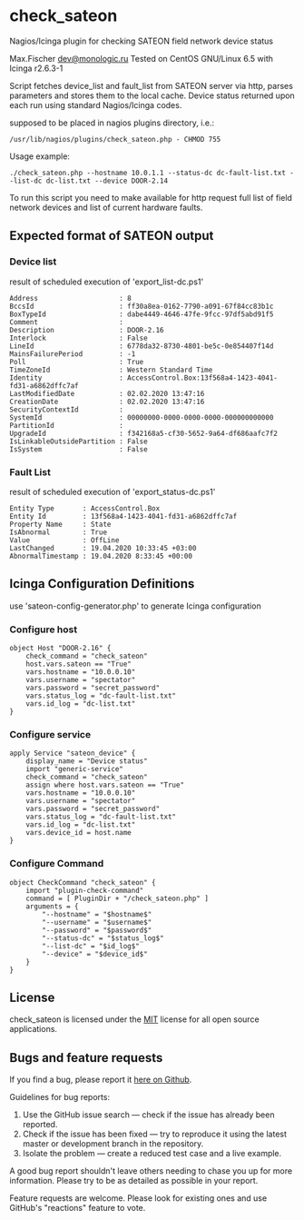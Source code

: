 # check_sateon
Nagios/Icinga plugin for checking SATEON field network device status

Max.Fischer <dev@monologic.ru>
Tested on CentOS GNU/Linux 6.5 with Icinga r2.6.3-1

Script fetches device_list and fault_list from SATEON server via http,
parses parameters and stores them to the local cache. Device status 
returned upon each run using standard Nagios/Icinga codes. 

supposed to be placed in nagios plugins directory, i.e.:
```
/usr/lib/nagios/plugins/check_sateon.php - CHMOD 755
```

Usage example:
```
./check_sateon.php --hostname 10.0.1.1 --status-dc dc-fault-list.txt --list-dc dc-list.txt --device DOOR-2.14
```

To run this script you need to make available for http request full 
list of field network devices and list of current hardware faults.

## Expected format of SATEON output

### Device list
result of scheduled execution of 'export_list-dc.ps1'

```
Address                    : 8
BccsId                     : ff30a8ea-0162-7790-a091-67f84cc83b1c
BoxTypeId                  : dabe4449-4646-47fe-9fcc-97df5abd91f5
Comment                    : 
Description                : DOOR-2.16
Interlock                  : False
LineId                     : 6778da32-8730-4801-be5c-0e854407f14d
MainsFailurePeriod         : -1
Poll                       : True
TimeZoneId                 : Western Standard Time
Identity                   : AccessControl.Box:13f568a4-1423-4041-fd31-a6862dffc7af
LastModifiedDate           : 02.02.2020 13:47:16
CreationDate               : 02.02.2020 13:47:16
SecurityContextId          : 
SystemId                   : 00000000-0000-0000-0000-000000000000
PartitionId                : 
UpgradeId                  : f342168a5-cf30-5652-9a64-df686aafc7f2
IsLinkableOutsidePartition : False
IsSystem                   : False
```

### Fault List
result of scheduled execution of 'export_status-dc.ps1'

```
Entity Type       : AccessControl.Box
Entity Id         : 13f568a4-1423-4041-fd31-a6862dffc7af
Property Name     : State
IsAbnormal        : True
Value             : OffLine
LastChanged       : 19.04.2020 10:33:45 +03:00
AbnormalTimestamp : 19.04.2020 8:33:45 +00:00
```

## Icinga Configuration Definitions
use 'sateon-config-generator.php' to generate Icinga configuration

### Configure host
```
object Host "DOOR-2.16" {
    check_command = "check_sateon"
    host.vars.sateon == "True"
    vars.hostname = "10.0.0.10"
    vars.username = "spectator"
    vars.password = "secret_password"
    vars.status_log = "dc-fault-list.txt"
    vars.id_log = "dc-list.txt"
}
```

### Configure service
```
apply Service "sateon_device" {
    display_name = "Device status"
    import "generic-service"
    check_command = "check_sateon"
    assign where host.vars.sateon == "True"
    vars.hostname = "10.0.0.10"
    vars.username = "spectator"
    vars.password = "secret_password"
    vars.status_log = "dc-fault-list.txt"
    vars.id_log = "dc-list.txt"
    vars.device_id = host.name
}
```

### Configure Command
```
object CheckCommand "check_sateon" {
    import "plugin-check-command"
    command = [ PluginDir + "/check_sateon.php" ]
    arguments = {
        "--hostname" = "$hostname$"
    	"--username" = "$username$"
    	"--password" = "$password$"
    	"--status-dc" = "$status_log$"
    	"--list-dc" = "$id_log$"
    	"--device" = "$device_id$"
    }
}
```
## License

check_sateon is licensed under the [MIT](https://www.mit-license.org/) license for all open source applications.

## Bugs and feature requests

If you find a bug, please report it [here on Github](https://github.com/xyhtac/check_sateon/issues).

Guidelines for bug reports:

1. Use the GitHub issue search — check if the issue has already been reported.
2. Check if the issue has been fixed — try to reproduce it using the latest master or development branch in the repository.
3. Isolate the problem — create a reduced test case and a live example. 

A good bug report shouldn't leave others needing to chase you up for more information.
Please try to be as detailed as possible in your report.

Feature requests are welcome. Please look for existing ones and use GitHub's "reactions" feature to vote.
